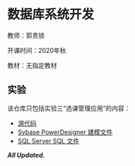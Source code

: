 # 数据库系统开发

教师：郭贵锁

开课时间：2020年秋

教材：无指定教材

## 实验

该仓库只包括实验三“选课管理应用”的内容：
- [源代码](https://github.com/Hyperzsb/BIT/tree/master/2020/database-system-development/code)
- [Sybase PowerDesigner 建模文件](https://github.com/Hyperzsb/BIT/tree/master/2020/database-system-development/model)
- [SQL Server SQL 文件](https://github.com/Hyperzsb/BIT/tree/master/2020/database-system-development/sql)

***All Updated.***

